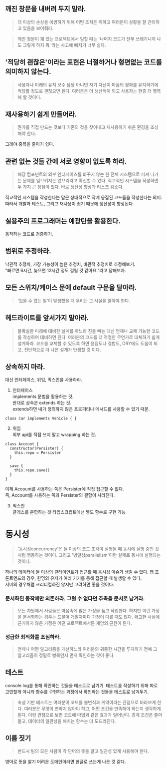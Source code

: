 ## 깨진 창문을 내버려 두지 말라.
> 더 이상의 손상을 예방하기 위해 어떤 조치든 취하고 여러분이 상황을 잘 관리하고 있음을 보여줘라.  

> 깨진 창문이 꽤 있는 프로젝트에서 일할 때는 '나머지 코드가 전부 쓰레기니까 나도 그렇게 하지 뭐.'라는 사고에 빠지기 너무 쉽다.


## '적당히 괜찮은'이라는 표현은 너절하거나 형편없는 코드를 의미하지 않는다.
> 사용자나 미래의 유지 보수 담당 아니면 자기 자신이 마음의 평화를 유지하기에 적당할 정도로 괜찮으면 된다. 여러분은 더 생산적이 되고 사용자는 한층 더 행복해 할 것이다.


## 재사용하기 쉽게 만들어라.
> 뭔가를 직접 만드는 것보다 기존의 것을 찾아내고 재사용하기 쉬운 환경을 조성해야 한다.

그래야 중복을 줄이기 쉽다.


## 관련 없는 것들 간에 서로 영향이 없도록 하라.
> 해당 컴포넌트의 외부 인터페이스를 바꾸지 않는 한 전쳬 시스템으로 퍼져 나가는 문제를 일으키지는 않으리라고 확신할 수 있다.
> 직교적인 시스템을 작성하면 두 가지 큰 장점이 있다. 바로 생산성 향상과 리스크 감소다.

직교적인 시스템을 작성한다는 말은 상대적으로 작게 응집된 코드들을 작성한다는 의미. 따라서 개발과 테스트, 그리고 재사용이 쉽기 때문에 생산성이 향상된다.  


## 실용주의 프로그래머는 예광탄을 활용한다.

동작하는 코드로 검증하기.  


## 범위로 추정하라.
낙관적 추정치, 가장 가능성이 높은 추정치, 비관적 추정치로 추정해보기.  
"빠르면 6시간, 늦으면 12시간 정도 걸릴 것 같아요."라고 답해보자.


## 모든 스위치/케이스 문에 default 구문을 달아라.

> '있을 수 없는 일'이 발생했을 때 우리는 그 사실을 알아야 한다.


## 헤드라이트를 앞서가지 말아라.
> 불확실한 미래에 대비한 설계를 하느라 진을 빼는 대신 언제나 교체 가능한 코드를 작성하여 대비하면 된다. 여러분의 코드를 더 적절한 무언가로 대체하기 쉽게 설계하라. 코드를 교쳬할 수 있도록 하면 응집도나 결합도, DRY에도 도움이 되고, 전반적으로 더 나은 설계가 탄생할 것 이다.

## 상속하지 마라.
대신 인터페이스, 위임, 믹스인을 사용하라.

1. 인터페이스  
implements 문법을 활용하는 것.  
반대로 상속은 extends 하는 것.  
extends하면 내가 정의하지 않은 프로퍼티나 메서드를 사용할 수 있기 때문.
```
class Car implements Vehicle { }
```

2. 위임  
   외부 api를 직접 쓰지 말고 wrapping 하는 것.
```
class Account {
  constructor(Persister) {
    this.repo = Persister
  }

  save {
    this.repo.save()
  }
}
```
이제 Account를 사용하는 쪽은 Persister에 직접 접근할 수 없다.  
즉, Account를 사용하는 쪽과 Persister의 결합이 사라진다.  

3. 믹스인  
   클래스를 혼합하는 것
   타입스크립트에선 별도 함수로 구현 가능

# 동시성
> '동시성concurrency'은 둘 이상의 코드 조각이 실행될 때 동시에 실행 중인 것처럼 행동하는 것이다. 그리고 '병렬성parallelism'이란 실제로 동시에 실행되는 것이다.

하나의 데이터에 둘 이상의 클라이언트가 접근할 때 동시성 이슈가 생길 수 있다. 
웹 프론트엔드의 경우, 한명의 유저가 여러 기기를 통해 접근할 때 발생할 수 있다.  
서버의 경우처럼 크리티컬하진 않지만 고려하면 좋을 것이다.  


### 문서화된 동작에만 의존하라. 그럴 수 없다면 추측을 문서로 남겨라.  
> 모든 차원에서 사람들은 마음속에 많은 가정을 품고 작업한다. 하지만 이런 가정을 문서화하는 경우는 드물며 개발자마다 가정이 다를 때도 많다. 확고한 사실에 근거하지 않은 가정은 어떤 프로젝트에서든 재앙의 근원이 된다.


### 성급한 최적화를 조심하라.
> 언제나 어떤 알고리즘을 개선하느라 여러분의 귀중한 시간을 투자하기 전예 그 알고리즘이 정말로 병목인지 먼저 확인하는 것이 좋다.

## 테스트
console.log를 통해 확인하는 것들을 테스트로 남기기. 테스트를 작성하기 위해 따로 고민할게 아니라 함수를 구현하는 과정에서 확인하는 것들을 테스트로 남겨두기.  

> 속성 기반 테스트는 여러분이 코드를 불변식과 계약이라는 관점으로 바라보게 한다. 여러분은 무엇이 변하지 않아야 하고, 어떤 조건을 만족해야 하는지 생각하게 된다. 이런 관점으로 보면 코드에 마법과 같은 효과가 일어난다. 경계 조건은 줄어들고, 데이터의 일관성을 해치는 함수는 더 도드라진다.


## 이름 짓기
> 반드시 팀의 모든 사람이 각 단어의 뜻을 알고 일관성 있게 사용해야 한다.

영어로 뜻을 알기 어려운 도메인이라면 한글로 쓰는게 나은 것 같다.  
